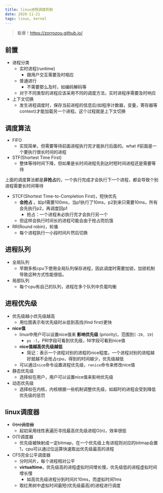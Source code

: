 ```yaml
---
title: linux进程调度机制
date: 2020-11-21
tags: linux, kernel
---
```


> 看爆！https://zorrozou.github.io/

## 前置

- 进程分类
    * 实时进程(runtime)
        + 跟用户交互需要及时相应
    * 普通进行
        + 不需要那么及时，如编码解码等
    * 对于不同类型的进程应该采用不同的调度方法，实时进程序需要及时响应
- 上下文切换
    * 发生进程调度时，保存当前进程的信息后(如程序计数器，变量，寄存器等context)才能加载另一个进程。这个过程就是上下文切换


## 调度算法

- FIFO
    * 实现简单，但需要等待前面进程执行完才能执行后面的。what if前面是一个要执行很长时间的进程
- STF(Shortest Time First)
    * 整体等待时间下降，但如果是长时间进程先到达时短时间进程还是需要等待

上面的调度算法都是**非抢占**的，一个执行完成才会执行下一个进程，都会导致个别进程需要长时间等待

- STCF(Shortest Time-to-Completion First)，短快优先
    * **会抢占** 。如p1需要100ms，当p1执行了10ms，p2到来只需要10ms，所有会先执行p2，再调度回p1
        + 抢占：一个进程未必执行完才会执行另一个
    * 但这样会执行时间长的进程可能会由于抢占而饥饿
- RR(Round robin)，轮循
    * 每个进程执行一小段时间片然后切换


## 进程队列

- 全局队列
    * 早期多核cpu下使用全局队列保存进程，因此调度时需要加锁，加锁机制导致这种方式性能很低。
- 局部队列
    * 每个cpu有自己的队列，进程在多个队列中负载均衡


## 进程优先级

- 优先级越小优先级越高
    * 用位图表示有优先级时从低到高找(find first)更快
- **nice值**
    * linux中用户可以设置nice值来 **影响优先级** (priority)，范围到`[-20, 19]`
        + `ps -l`，PRI字段可看到优先级，NI字段可看到nice值
    * **nice值越高优先级越低**
        + 简记：表示一个进程对别的进程的nice程度。一个进程对别的进程越好就越不会抢占cpu，得到的时间越少，优先级越低
    * 可以通过`nice`命令设置进程优先级，`renice`命令来修改nice值
- 静态优先级
    * 选择权在用户，用户可以设置nice值来影响优先级
- 动态优先级
    * 选择权在内核，内核根据一些机制调整优先级，如超时的进程会受到降低优先级的惩罚


## linux调度器

- ~~O(n)调度器~~
    * 起初采用线性表遍历寻找最高优先级进程O(n)，效率很低
- O(1)调度器
    * 优先级被映射成一定bitmap，在一个优先级上有进程则对应的bitmap会置1，cpu可以通过位运算快速取出优先级最高的进程
- CFS完全公平调度器
    * 分时间片，每个进程相对公平
    * **virtualtime**，优先级高的进程虚拟时间增长慢，优先级低的进程虚拟时间增长慢
        + 如高优先级进程分到时间片10ms，而虚拟时间1ms
    * 取红黑树中虚拟时间最短(优先级最高)的进程进行调度






